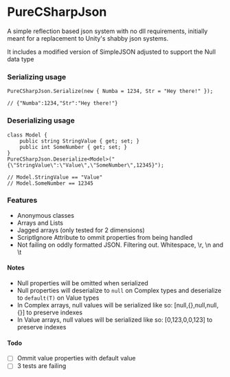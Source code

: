 # PureCSharpJson
A simple reflection based json system with no dll requirements, initially meant for a replacement to Unity's shabby json systems.

It includes a modified version of SimpleJSON adjusted to support the Null data type

### Serializing usage
```CSharp
PureCSharpJson.Serialize(new { Numba = 1234, Str = "Hey there!" });

// {"Numba":1234,"Str":"Hey there!"}
```
### Deserializing usage
```CSharp
class Model {
    public string StringValue { get; set; }
    public int SomeNumber { get; set; }
}
PureCSharpJson.Deserialize<Model>("{\"StringValue\":\"Value\",\"SomeNumber\",12345}");
    
// Model.StringValue == "Value"
// Model.SomeNumber == 12345
```
   
### Features
 * Anonymous classes
 * Arrays and Lists
 * Jagged arrays (only tested for 2 dimensions)
 * ScriptIgnore Attribute to ommit properties from being handled
 * Not failing on oddly formatted JSON. Filtering out. Whitespace, \r, \n and  \t
 
#### Notes
 * Null properties will be omitted when serialized
 * Null properties will deserialize to `null` on Complex types and deserialize to `default(T)` on Value types
 * In Complex arrays, null values will be serialized like so: [null,{},null,null,{}] to preserve indexes
 * In Value arrays, null values will be serialized like so: [0,123,0,0,123] to preserve indexes
 
#### Todo
- [ ] Ommit value properties with default value
- [ ] 3 tests are failing

